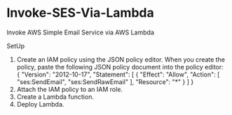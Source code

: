 # Invoke-SES-Via-Lambda
Invoke AWS Simple Email Service via AWS Lambda

SetUp
1. Create an IAM policy using the JSON policy editor. When you create the policy, paste the following JSON policy document into the policy editor:
{
    "Version": "2012-10-17",
    "Statement": [
        {
            "Effect": "Allow",
            "Action": [
                "ses:SendEmail",
                "ses:SendRawEmail"
            ],
            "Resource": "*"
        }
    ]
}
2. Attach the IAM policy to an IAM role.
3. Create a Lambda function.
4. Deploy Lambda.
